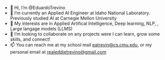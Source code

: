 - 👋 Hi, I’m @EduardoTrevino
- 🌱 I’m currently an Applied AI Engineer at Idaho National Laboratory. Previously studied AI at Carnegie Mellon University
- 👀 My interests are in Applied Artifical Intelligence, Deep learning, NLP, , Large langage models (LLMS)
- 💞️ I’m looking to collaborate on any projects were I can learn, grow some skills, and connect!
- 📫 You can reach me at my school mail eatrevin@cs.cmu.edu, or my personal email at realeddietrevino@gmail.com

<!---
EduardoTrevino/EduardoTrevino is a ✨ special ✨ repository because its `README.md` (this file) appears on your GitHub profile.
You can click the Preview link to take a look at your changes.
--->
